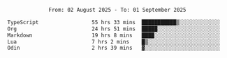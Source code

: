 <div align="center">
<p style="text-align: center;">
<!--START_SECTION:waka-->

```txt
From: 02 August 2025 - To: 01 September 2025

TypeScript                 55 hrs 33 mins  ███████████▒░░░░░░░░░░░░░   44.87 %
Org                        24 hrs 51 mins  █████░░░░░░░░░░░░░░░░░░░░   20.08 %
Markdown                   19 hrs 8 mins   ████░░░░░░░░░░░░░░░░░░░░░   15.47 %
Lua                        7 hrs 2 mins    █▒░░░░░░░░░░░░░░░░░░░░░░░   05.69 %
Odin                       2 hrs 39 mins   ▓░░░░░░░░░░░░░░░░░░░░░░░░   02.15 %
```

<!--END_SECTION:waka-->
</p>
</div>
